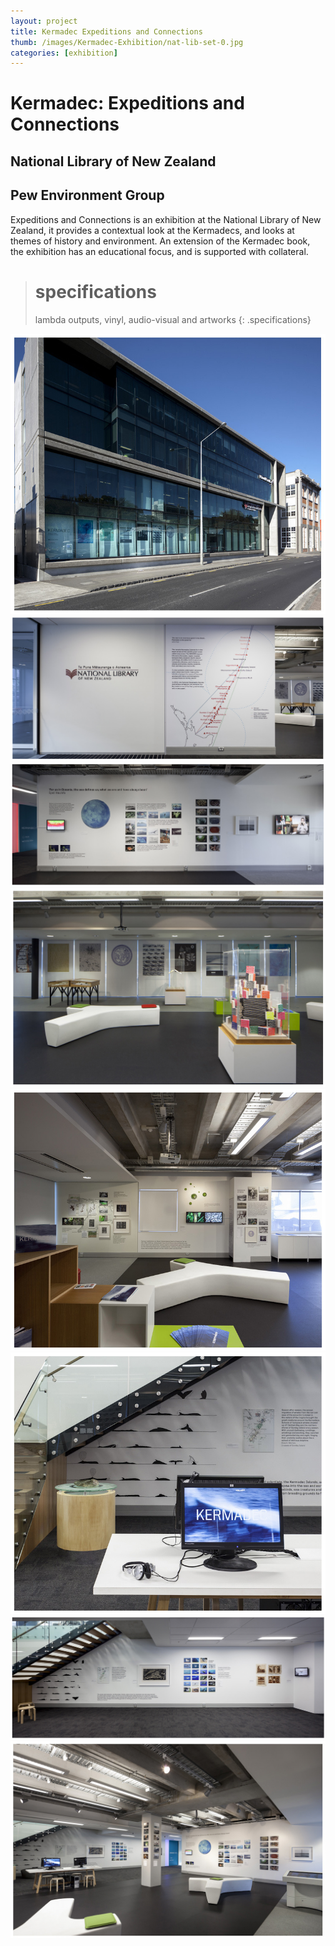 ```yaml
---
layout: project
title: Kermadec Expeditions and Connections
thumb: /images/Kermadec-Exhibition/nat-lib-set-0.jpg
categories: [exhibition]
---
```


# Kermadec: Expeditions and Connections

## National Library of New Zealand 
## Pew Environment Group

Expeditions and Connections is an exhibition at the National Library of New Zealand, it provides a contextual look at the Kermadecs, and looks at themes of history and environment. An extension of the Kermadec book, the exhibition has an educational focus, and is supported with collateral.

> # specifications
> lambda outputs, vinyl, audio-visual and artworks
{: .specifications}

![](/images/Kermadec-Exhibition/nat-lib-set-1.jpg)
![](/images/Kermadec-Exhibition/nat-lib-set-2.jpg)
![](/images/Kermadec-Exhibition/nat-lib-set-3.jpg)
![](/images/Kermadec-Exhibition/nat-lib-set-4.jpg)
![](/images/Kermadec-Exhibition/nat-lib-set-5.jpg)
![](/images/Kermadec-Exhibition/nat-lib-set-6.jpg)
![](/images/Kermadec-Exhibition/nat-lib-set-7.jpg)
![](/images/Kermadec-Exhibition/nat-lib-set-8.jpg)

